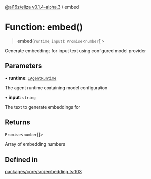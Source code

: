 [@ai16z/eliza v0.1.4-alpha.3](../index.md) / embed

# Function: embed()

> **embed**(`runtime`, `input`): `Promise`\<`number`[]\>

Generate embeddings for input text using configured model provider

## Parameters

• **runtime**: [`IAgentRuntime`](../interfaces/IAgentRuntime.md)

The agent runtime containing model configuration

• **input**: `string`

The text to generate embeddings for

## Returns

`Promise`\<`number`[]\>

Array of embedding numbers

## Defined in

[packages/core/src/embedding.ts:103](https://github.com/ai16z/eliza/blob/main/packages/core/src/embedding.ts#L103)

